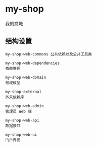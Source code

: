 # my-shop
我的商城

## 结构设置
```
my-shop-web-commons 公共依赖以及公共工具类

my-shop-web-dependencies
依赖管理

my-shop-web-domain
领域模型

my-shop-external
外来依赖库

my-shop-web-admin
管理员 Web 端

my-shop-web-api
数据接口

my-shop-web-ui
门户界面
```



